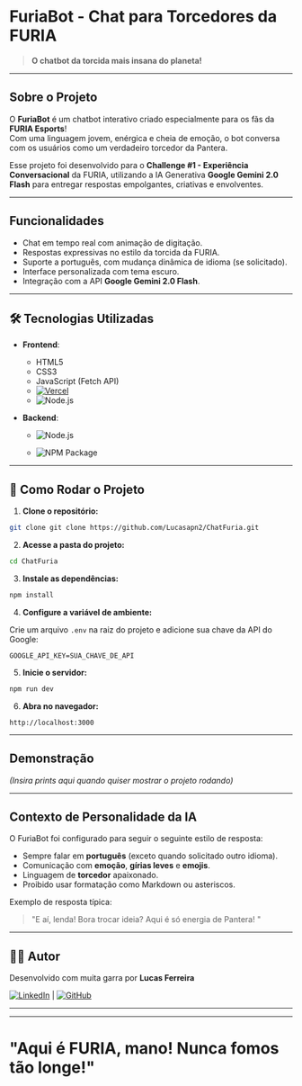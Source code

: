 # FuriaBot - Chat para Torcedores da FURIA

> **O chatbot da torcida mais insana do planeta!**

---

## Sobre o Projeto

O **FuriaBot** é um chatbot interativo criado especialmente para os fãs da **FURIA Esports**!  
Com uma linguagem jovem, enérgica e cheia de emoção, o bot conversa com os usuários como um verdadeiro torcedor da Pantera.

Esse projeto foi desenvolvido para o **Challenge #1 - Experiência Conversacional** da FURIA, utilizando a IA Generativa **Google Gemini 2.0 Flash** para entregar respostas empolgantes, criativas e envolventes.

---

## Funcionalidades

- Chat em tempo real com animação de digitação.
- Respostas expressivas no estilo da torcida da FURIA.
- Suporte a português, com mudança dinâmica de idioma (se solicitado).
- Interface personalizada com tema escuro.
- Integração com a API **Google Gemini 2.0 Flash**.

---

## 🛠️ Tecnologias Utilizadas

- **Frontend**:

  - HTML5
  - CSS3
  - JavaScript (Fetch API)
  - [![Vercel](https://img.shields.io/badge/Vercel-000?style=for-the-badge&logo=vercel&logoColor=white)](https://vercel.com/)
  - ![Node.js](https://img.shields.io/badge/Node.js-339933?style=for-the-badge&logo=nodedotjs&logoColor=white)

- **Backend**:

  - ![Node.js](https://img.shields.io/badge/Node.js-339933?style=for-the-badge&logo=nodedotjs&logoColor=white)

  - ![NPM Package](https://img.shields.io/badge/@google/genai-FC5D5D?style=for-the-badge&logo=npm&logoColor=white)
---

## 🚀 Como Rodar o Projeto

1. **Clone o repositório:**

```bash
git clone git clone https://github.com/Lucasapn2/ChatFuria.git
```

2. **Acesse a pasta do projeto:**

```bash
cd ChatFuria
```

3. **Instale as dependências:**

```bash
npm install
```

4. **Configure a variável de ambiente:**

Crie um arquivo `.env` na raiz do projeto e adicione sua chave da API do Google:

```
GOOGLE_API_KEY=SUA_CHAVE_DE_API
```

5. **Inicie o servidor:**

```bash
npm run dev
```

6. **Abra no navegador:**

```
http://localhost:3000
```

---

## Demonstração

_(Insira prints aqui quando quiser mostrar o projeto rodando)_

---

## Contexto de Personalidade da IA

O FuriaBot foi configurado para seguir o seguinte estilo de resposta:

- Sempre falar em **português** (exceto quando solicitado outro idioma).
- Comunicação com **emoção**, **gírias leves** e **emojis**.
- Linguagem de **torcedor** apaixonado.
- Proibido usar formatação como Markdown ou asteriscos.

Exemplo de resposta típica:

> "E aí, lenda! Bora trocar ideia? Aqui é só energia de Pantera! "

---

## 👨‍💻 Autor

Desenvolvido com muita garra por **Lucas Ferreira**

[![LinkedIn](https://img.shields.io/badge/LinkedIn-blue?style=for-the-badge&logo=linkedin&logoColor=white)](https://www.linkedin.com/in/lucas-ferreira-me/) | [![GitHub](https://img.shields.io/badge/GitHub-100000?style=for-the-badge&logo=github&logoColor=white)](https://github.com/Lucasapn2)

---

---

# "Aqui é FURIA, mano! Nunca fomos tão longe!"
